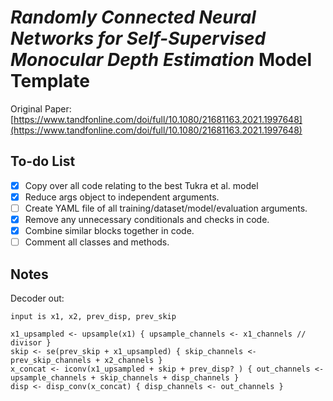 # _Randomly Connected Neural Networks for Self-Supervised Monocular Depth Estimation_ Model Template

Original Paper: [https://www.tandfonline.com/doi/full/10.1080/21681163.2021.1997648](https://www.tandfonline.com/doi/full/10.1080/21681163.2021.1997648)

## To-do List

- [x] Copy over all code relating to the best Tukra et al. model
- [x] Reduce args object to independent arguments.
- [ ] Create YAML file of all training/dataset/model/evaluation arguments.
- [x] Remove any unnecessary conditionals and checks in code.
- [x] Combine similar blocks together in code.
- [ ] Comment all classes and methods.

## Notes

Decoder out:
```
input is x1, x2, prev_disp, prev_skip

x1_upsampled <- upsample(x1) { upsample_channels <- x1_channels // divisor }
skip <- se(prev_skip + x1_upsampled) { skip_channels <- prev_skip_channels + x2_channels }
x_concat <- iconv(x1_upsampled + skip + prev_disp? ) { out_channels <- upsample_channels + skip_channels + disp_channels }
disp <- disp_conv(x_concat) { disp_channels <- out_channels }
```